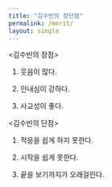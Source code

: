 ```yaml
---
title: "김수빈의 장단점"
permalink: /merit/
layout: single
---
```



<김수빈의 장점>

1. 웃음이 많다.

2. 인내심이 강하다.

3. 사교성이 좋다.

<김수빈의 단점>

1. 적응을 쉽게 하지 못한다.

2. 시작을 쉽게 못한다.

3. 끝을 보기까지가 오래걸린다.
